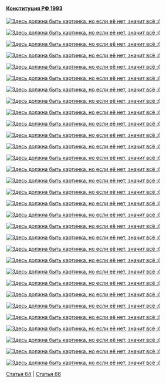 #### [Конституция РФ 1993](https://lalawland.github.io/eurasia/russia/const)

[![Здесь должна быть картинка, но если её нет, значит всё :(](https://sun9-east.userapi.com/sun9-33/s/v1/ig2/TRzTc7cayTPilBkpvr4EAbm_91C4b1H3ycaqvVDOOUalx6VQ4V-5rLtwo8_ZkuMv6QWnh2CRt6Xmn9XBIKJhVDgn.jpg?size=1280x720&quality=95&type=album)](https://sun9-east.userapi.com/sun9-33/s/v1/ig2/TRzTc7cayTPilBkpvr4EAbm_91C4b1H3ycaqvVDOOUalx6VQ4V-5rLtwo8_ZkuMv6QWnh2CRt6Xmn9XBIKJhVDgn.jpg?size=1280x720&quality=95&type=album)

[![Здесь должна быть картинка, но если её нет, значит всё :(](https://sun9-west.userapi.com/sun9-14/s/v1/ig2/o5oqYNrQ9fTLtnhSrCPtvyzxGbO5jZgIDCatVsd5RNux6x9l8fNvv3tP8r_IS5mRADfub505xDWqaFfhPxsW_eyI.jpg?size=1280x720&quality=95&type=album)](https://sun9-west.userapi.com/sun9-14/s/v1/ig2/o5oqYNrQ9fTLtnhSrCPtvyzxGbO5jZgIDCatVsd5RNux6x9l8fNvv3tP8r_IS5mRADfub505xDWqaFfhPxsW_eyI.jpg?size=1280x720&quality=95&type=album)

[![Здесь должна быть картинка, но если её нет, значит всё :(](https://sun9-north.userapi.com/sun9-77/s/v1/ig2/DZmzC70kEh8qvC0Msj9PXpWnTHoXHlutSNOxYyGWuyt2lopPoBaPFeb3KZXYjetQaQVvmbsxw2ZBoOxBFaAb_zvA.jpg?size=1280x720&quality=95&type=album)](https://sun9-north.userapi.com/sun9-77/s/v1/ig2/DZmzC70kEh8qvC0Msj9PXpWnTHoXHlutSNOxYyGWuyt2lopPoBaPFeb3KZXYjetQaQVvmbsxw2ZBoOxBFaAb_zvA.jpg?size=1280x720&quality=95&type=album)

[![Здесь должна быть картинка, но если её нет, значит всё :(](https://sun9-east.userapi.com/sun9-31/s/v1/ig2/FJds0ChLM2EpVkl86yW9hhNpP8Tu4Sw4nrO7tMUd8hX7oNGJ7XpkKtRQpToTwiN0c4ujjjpeA5ebQBglt2kMvl4J.jpg?size=1280x720&quality=95&type=album)](https://sun9-east.userapi.com/sun9-31/s/v1/ig2/FJds0ChLM2EpVkl86yW9hhNpP8Tu4Sw4nrO7tMUd8hX7oNGJ7XpkKtRQpToTwiN0c4ujjjpeA5ebQBglt2kMvl4J.jpg?size=1280x720&quality=95&type=album)

[![Здесь должна быть картинка, но если её нет, значит всё :(](https://sun9-west.userapi.com/sun9-8/s/v1/ig2/2x91F7fOeSC_xAPtPZPQOImUTSddlpok-cnjF5Ot8z2ROI9cTlZtdE3_PTSyaPExcYYsfauc5qLipsKzrwQIgvz4.jpg?size=1280x720&quality=95&type=album)](https://sun9-west.userapi.com/sun9-8/s/v1/ig2/2x91F7fOeSC_xAPtPZPQOImUTSddlpok-cnjF5Ot8z2ROI9cTlZtdE3_PTSyaPExcYYsfauc5qLipsKzrwQIgvz4.jpg?size=1280x720&quality=95&type=album)

[![Здесь должна быть картинка, но если её нет, значит всё :(](https://sun9-west.userapi.com/sun9-3/s/v1/ig2/zUpgUDdJQ5vF6HZyBPl1msVMPp7wGsZYK0gA8lzRfZBd51ZbbxN9yyeVl1I3ffmKnbw1sDDcLzNBQxa1phrDJ4kB.jpg?size=1280x720&quality=95&type=album)](https://sun9-west.userapi.com/sun9-3/s/v1/ig2/zUpgUDdJQ5vF6HZyBPl1msVMPp7wGsZYK0gA8lzRfZBd51ZbbxN9yyeVl1I3ffmKnbw1sDDcLzNBQxa1phrDJ4kB.jpg?size=1280x720&quality=95&type=album)

[![Здесь должна быть картинка, но если её нет, значит всё :(](https://sun9-west.userapi.com/sun9-66/s/v1/ig2/GfqJYtsdt9MxiJ0FbZRu5zDBt5mx1eRUG4HtCthSJDoxVRCD_V0KFhpDOLypcWHoII_J3Mmj9OMoUwRQyrBEFCAb.jpg?size=1280x720&quality=95&type=album)](https://sun9-west.userapi.com/sun9-66/s/v1/ig2/GfqJYtsdt9MxiJ0FbZRu5zDBt5mx1eRUG4HtCthSJDoxVRCD_V0KFhpDOLypcWHoII_J3Mmj9OMoUwRQyrBEFCAb.jpg?size=1280x720&quality=95&type=album)

[![Здесь должна быть картинка, но если её нет, значит всё :(](https://sun9-east.userapi.com/sun9-20/s/v1/ig2/FXK_nSD_y-AJ1aGEWnjGyjWap8kwk2q6het_wbrv-5NPnNC82Qp-5UGRnv-261gSHODgDk2oxysaWAf75Aq7TNhy.jpg?size=1280x720&quality=95&type=album)](https://sun9-east.userapi.com/sun9-20/s/v1/ig2/FXK_nSD_y-AJ1aGEWnjGyjWap8kwk2q6het_wbrv-5NPnNC82Qp-5UGRnv-261gSHODgDk2oxysaWAf75Aq7TNhy.jpg?size=1280x720&quality=95&type=album)

[![Здесь должна быть картинка, но если её нет, значит всё :(](https://sun9-west.userapi.com/sun9-70/s/v1/ig2/jWZVhq96CH4EjzgBfkCjpCU8_aRRZ_RKyzQOmtsaLP8UqW2MvY5VdIUpA08prXlHmLkVKX5b9WwvqaHQDTaINOO9.jpg?size=1280x720&quality=95&type=album)](https://sun9-west.userapi.com/sun9-70/s/v1/ig2/jWZVhq96CH4EjzgBfkCjpCU8_aRRZ_RKyzQOmtsaLP8UqW2MvY5VdIUpA08prXlHmLkVKX5b9WwvqaHQDTaINOO9.jpg?size=1280x720&quality=95&type=album)

[![Здесь должна быть картинка, но если её нет, значит всё :(](https://sun9-east.userapi.com/sun9-29/s/v1/ig2/SEQ7brz4w-iDkqQ7yLPv6iCT1vChayHXKtHOIMqSXBtPkwsgjCeeCLRJltmL116YSmPOVijgaz3CPn7EVeDepof8.jpg?size=1280x720&quality=95&type=album)](https://sun9-east.userapi.com/sun9-29/s/v1/ig2/SEQ7brz4w-iDkqQ7yLPv6iCT1vChayHXKtHOIMqSXBtPkwsgjCeeCLRJltmL116YSmPOVijgaz3CPn7EVeDepof8.jpg?size=1280x720&quality=95&type=album)

[![Здесь должна быть картинка, но если её нет, значит всё :(](https://sun9-west.userapi.com/sun9-55/s/v1/ig2/4AYULkho2f9yd6PHTBS0ms3Ul1RzzkPUgxu4Ifn0Pl-ZtHP5RUCEVmCewGUH63AXtH0TFcmFElCCBSFwXURWIEGU.jpg?size=1280x720&quality=95&type=album)](https://sun9-west.userapi.com/sun9-55/s/v1/ig2/4AYULkho2f9yd6PHTBS0ms3Ul1RzzkPUgxu4Ifn0Pl-ZtHP5RUCEVmCewGUH63AXtH0TFcmFElCCBSFwXURWIEGU.jpg?size=1280x720&quality=95&type=album)

[![Здесь должна быть картинка, но если её нет, значит всё :(](https://sun9-west.userapi.com/sun9-15/s/v1/ig2/JswXM4V3xEZnlyHWR0xfyZqqg6vlhxgcOgTr0DgIHvhLuxbkufq1RevAtt3Z_B4ZFsCa_t8e29aAlxCnHSGJoMUV.jpg?size=1280x720&quality=95&type=album)](https://sun9-west.userapi.com/sun9-15/s/v1/ig2/JswXM4V3xEZnlyHWR0xfyZqqg6vlhxgcOgTr0DgIHvhLuxbkufq1RevAtt3Z_B4ZFsCa_t8e29aAlxCnHSGJoMUV.jpg?size=1280x720&quality=95&type=album)

[![Здесь должна быть картинка, но если её нет, значит всё :(](https://sun9-west.userapi.com/sun9-8/s/v1/ig2/LlUKtkBG7eYzLS-b7QZb6jqT2U1dzieHPnt3eIl7o8ymF1Tv1Xm1NK-Uf6TZQ4RI6WfpMvEVOSJH6zj1ia8RtUzs.jpg?size=1280x720&quality=95&type=album)](https://sun9-west.userapi.com/sun9-8/s/v1/ig2/LlUKtkBG7eYzLS-b7QZb6jqT2U1dzieHPnt3eIl7o8ymF1Tv1Xm1NK-Uf6TZQ4RI6WfpMvEVOSJH6zj1ia8RtUzs.jpg?size=1280x720&quality=95&type=album)

[![Здесь должна быть картинка, но если её нет, значит всё :(](https://sun9-east.userapi.com/sun9-30/s/v1/ig2/zzbeb9c5Cd7uvejQLcF9MQlRu9gpjAS9Qpw_6rxIJngQSNNP08YtVsAAh1GTu-xwEJaZi_zW-zP66VLqPO3WR4z3.jpg?size=1280x720&quality=95&type=album)](https://sun9-east.userapi.com/sun9-30/s/v1/ig2/zzbeb9c5Cd7uvejQLcF9MQlRu9gpjAS9Qpw_6rxIJngQSNNP08YtVsAAh1GTu-xwEJaZi_zW-zP66VLqPO3WR4z3.jpg?size=1280x720&quality=95&type=album)

[![Здесь должна быть картинка, но если её нет, значит всё :(](https://sun9-west.userapi.com/sun9-16/s/v1/ig2/yOKzfUPlp1JI0EE7Vv31UaF9kAx5__sPw0kpd4tpoThtOsB3Z0MnufJZ1NYzejTFQslXl7Z6twR3GU4Xr-5ms6s0.jpg?size=1280x720&quality=95&type=album)](https://sun9-west.userapi.com/sun9-16/s/v1/ig2/yOKzfUPlp1JI0EE7Vv31UaF9kAx5__sPw0kpd4tpoThtOsB3Z0MnufJZ1NYzejTFQslXl7Z6twR3GU4Xr-5ms6s0.jpg?size=1280x720&quality=95&type=album)

[![Здесь должна быть картинка, но если её нет, значит всё :(](https://sun9-west.userapi.com/sun9-7/s/v1/ig2/pSLug2g0tiJTt6-qD21ES_I8dlTHjINIwl2j60kA9zAitY9-ukZ7oR8M3TU3fxezYM3x-4ejhTQ2v6ZGRe9__Gtk.jpg?size=1280x720&quality=95&type=album)](https://sun9-west.userapi.com/sun9-7/s/v1/ig2/pSLug2g0tiJTt6-qD21ES_I8dlTHjINIwl2j60kA9zAitY9-ukZ7oR8M3TU3fxezYM3x-4ejhTQ2v6ZGRe9__Gtk.jpg?size=1280x720&quality=95&type=album)

[![Здесь должна быть картинка, но если её нет, значит всё :(](https://sun9-east.userapi.com/sun9-42/s/v1/ig2/lYWiCvbwo9Yv14bNAkd8ir8108-KzmR5F3ISYGt-HoYFtrgQbyz60Tmkmw3A3u170pxGWL2NL50THeFqvZRIIZXu.jpg?size=1280x720&quality=95&type=album)](https://sun9-east.userapi.com/sun9-42/s/v1/ig2/lYWiCvbwo9Yv14bNAkd8ir8108-KzmR5F3ISYGt-HoYFtrgQbyz60Tmkmw3A3u170pxGWL2NL50THeFqvZRIIZXu.jpg?size=1280x720&quality=95&type=album)

[![Здесь должна быть картинка, но если её нет, значит всё :(](https://sun9-east.userapi.com/sun9-33/s/v1/ig2/Ai6PC9ZZghFV-o4OEaMpaniusg5FEfMkZOQCjzP9UQJ6hQAenBqOsiBXmZfUVuoi0JHPe5cUVUO4Yax8LUn7ah02.jpg?size=1280x720&quality=95&type=album)](https://sun9-east.userapi.com/sun9-33/s/v1/ig2/Ai6PC9ZZghFV-o4OEaMpaniusg5FEfMkZOQCjzP9UQJ6hQAenBqOsiBXmZfUVuoi0JHPe5cUVUO4Yax8LUn7ah02.jpg?size=1280x720&quality=95&type=album)

[![Здесь должна быть картинка, но если её нет, значит всё :(](https://sun9-east.userapi.com/sun9-21/s/v1/ig2/ElK59JMvZ427trHcfkChHuvWhpylD-iKXRl-t_9trvZXhA5HMz29BNiGzYdb4iZsA7bZRBB6iyeBbRtgfuRhDvof.jpg?size=1280x720&quality=95&type=album)](https://sun9-east.userapi.com/sun9-21/s/v1/ig2/ElK59JMvZ427trHcfkChHuvWhpylD-iKXRl-t_9trvZXhA5HMz29BNiGzYdb4iZsA7bZRBB6iyeBbRtgfuRhDvof.jpg?size=1280x720&quality=95&type=album)

[![Здесь должна быть картинка, но если её нет, значит всё :(](https://sun9-east.userapi.com/sun9-44/s/v1/ig2/nZWlaU4MeVaIHJdXWET4gIT5lzTg1rNcWWqC_xmpbizT9541WGLUy_-uUL_v56ZCci8KWyTdmfJJ10qIjH8sFoKc.jpg?size=1280x720&quality=95&type=album)](https://sun9-east.userapi.com/sun9-44/s/v1/ig2/nZWlaU4MeVaIHJdXWET4gIT5lzTg1rNcWWqC_xmpbizT9541WGLUy_-uUL_v56ZCci8KWyTdmfJJ10qIjH8sFoKc.jpg?size=1280x720&quality=95&type=album)

[![Здесь должна быть картинка, но если её нет, значит всё :(](https://sun9-west.userapi.com/sun9-4/s/v1/ig2/fL1xDGORjaewvW9EI1BfP8H32BC8-U3LIBFhOGKxHtYPhKgoZspA44SzuRqQmyFNpEmuLk8aaqdImd9mS3hCJ_9g.jpg?size=1280x720&quality=95&type=album)](https://sun9-west.userapi.com/sun9-4/s/v1/ig2/fL1xDGORjaewvW9EI1BfP8H32BC8-U3LIBFhOGKxHtYPhKgoZspA44SzuRqQmyFNpEmuLk8aaqdImd9mS3hCJ_9g.jpg?size=1280x720&quality=95&type=album)

[![Здесь должна быть картинка, но если её нет, значит всё :(](https://sun9-west.userapi.com/sun9-68/s/v1/ig2/pd3oeqFBLVMjI8pLykLiGqX-r3FxMK1ZzSAT9XJj4bf8JWO7roNP52Q3Jg2K5UL5y4spIFPK-eH-4zKHidQkepS1.jpg?size=1280x720&quality=95&type=album)](https://sun9-west.userapi.com/sun9-68/s/v1/ig2/pd3oeqFBLVMjI8pLykLiGqX-r3FxMK1ZzSAT9XJj4bf8JWO7roNP52Q3Jg2K5UL5y4spIFPK-eH-4zKHidQkepS1.jpg?size=1280x720&quality=95&type=album)

[![Здесь должна быть картинка, но если её нет, значит всё :(](https://sun9-east.userapi.com/sun9-75/s/v1/ig2/w19RCP5Ch3br5K5IRUDVLPtzXUvVLFfAXIXQGOdLsJXFYSnPe7hNFHjHVGzep1MSf_yvXJjfqtLXOUY0FnonDo-Q.jpg?size=1280x720&quality=95&type=album)](https://sun9-east.userapi.com/sun9-75/s/v1/ig2/w19RCP5Ch3br5K5IRUDVLPtzXUvVLFfAXIXQGOdLsJXFYSnPe7hNFHjHVGzep1MSf_yvXJjfqtLXOUY0FnonDo-Q.jpg?size=1280x720&quality=95&type=album)

[![Здесь должна быть картинка, но если её нет, значит всё :(](https://sun9-east.userapi.com/sun9-27/s/v1/ig2/pSLypFCZ53vwZnQKg_okYtMzZWyeX9q39ZImivcRkkS_U3h60_dnrlj8ULNAp4jDp1UvApEJQ3dSZVOEfVS3YXTS.jpg?size=1280x720&quality=95&type=album)](https://sun9-east.userapi.com/sun9-27/s/v1/ig2/pSLypFCZ53vwZnQKg_okYtMzZWyeX9q39ZImivcRkkS_U3h60_dnrlj8ULNAp4jDp1UvApEJQ3dSZVOEfVS3YXTS.jpg?size=1280x720&quality=95&type=album)

[![Здесь должна быть картинка, но если её нет, значит всё :(](https://sun9-east.userapi.com/sun9-17/s/v1/ig2/EVMSVsUGGy-b3H1aAgfRV2c98W8IOI7adbv1H4b-0EIFh2_bvebgGE_zhru4sgsAsiOq9nupHfPAJqShaNkmz11g.jpg?size=1280x720&quality=95&type=album)](https://sun9-east.userapi.com/sun9-17/s/v1/ig2/EVMSVsUGGy-b3H1aAgfRV2c98W8IOI7adbv1H4b-0EIFh2_bvebgGE_zhru4sgsAsiOq9nupHfPAJqShaNkmz11g.jpg?size=1280x720&quality=95&type=album)

[![Здесь должна быть картинка, но если её нет, значит всё :(](https://sun9-west.userapi.com/sun9-64/s/v1/ig2/wSn6k3qXVFHaJeueHMm4ypAvflBa-JHFRp88msRMR1cEopURZ6j3TJRmH3WR06FH63RtFxZmVHUGDEN-ATybyWYO.jpg?size=1280x720&quality=95&type=album)](https://sun9-west.userapi.com/sun9-64/s/v1/ig2/wSn6k3qXVFHaJeueHMm4ypAvflBa-JHFRp88msRMR1cEopURZ6j3TJRmH3WR06FH63RtFxZmVHUGDEN-ATybyWYO.jpg?size=1280x720&quality=95&type=album)

[![Здесь должна быть картинка, но если её нет, значит всё :(](https://sun9-west.userapi.com/sun9-39/s/v1/ig2/xok1r4Mkws4XspcjIByuOF4QxOoIhKgf2EWiKQ1gEq8ZlOO4jCJ3RbbPsDHR4pNlAJq-6WEJOT5c6On_YtQGCEUf.jpg?size=1280x720&quality=95&type=album)](https://sun9-west.userapi.com/sun9-39/s/v1/ig2/xok1r4Mkws4XspcjIByuOF4QxOoIhKgf2EWiKQ1gEq8ZlOO4jCJ3RbbPsDHR4pNlAJq-6WEJOT5c6On_YtQGCEUf.jpg?size=1280x720&quality=95&type=album)

[![Здесь должна быть картинка, но если её нет, значит всё :(](https://sun9-east.userapi.com/sun9-76/s/v1/ig2/Evq6adk_1RBm_M83zkpWR-3c2G6sP6zSA6MRhiY_jbPQRkevD1lNSWZN505XtNgDwJ4h-PRAFUjNtPsMQ7Vq7hSz.jpg?size=1280x720&quality=95&type=album)](https://sun9-east.userapi.com/sun9-76/s/v1/ig2/Evq6adk_1RBm_M83zkpWR-3c2G6sP6zSA6MRhiY_jbPQRkevD1lNSWZN505XtNgDwJ4h-PRAFUjNtPsMQ7Vq7hSz.jpg?size=1280x720&quality=95&type=album)

[![Здесь должна быть картинка, но если её нет, значит всё :(](https://sun9-east.userapi.com/sun9-29/s/v1/ig2/E-Su2pS2IpJ3nltoJuYD_ElcSBXt7-qPmPEvrsv9TnU_CL5y1WRPGxnTaj9J_p-3SZ3RKkP0sfZQtTYty754bBFe.jpg?size=1280x720&quality=95&type=album)](https://sun9-east.userapi.com/sun9-29/s/v1/ig2/E-Su2pS2IpJ3nltoJuYD_ElcSBXt7-qPmPEvrsv9TnU_CL5y1WRPGxnTaj9J_p-3SZ3RKkP0sfZQtTYty754bBFe.jpg?size=1280x720&quality=95&type=album)

[![Здесь должна быть картинка, но если её нет, значит всё :(](https://sun9-west.userapi.com/sun9-5/s/v1/ig2/RA7bTIFHvURkB4ytL6_4gvx-TjNI9b-WCFBGO8RtsxP6DBfjRikeh3_OURnhmgsHTQURSolqxYf0DJF2yi0prJL6.jpg?size=1280x720&quality=95&type=album)](https://sun9-west.userapi.com/sun9-5/s/v1/ig2/RA7bTIFHvURkB4ytL6_4gvx-TjNI9b-WCFBGO8RtsxP6DBfjRikeh3_OURnhmgsHTQURSolqxYf0DJF2yi0prJL6.jpg?size=1280x720&quality=95&type=album)

[![Здесь должна быть картинка, но если её нет, значит всё :(](https://sun9-west.userapi.com/sun9-64/s/v1/ig2/aqMXaB_GqtALhGL2AsAoEMxAiY_Ys4xRfsITb7528z00T4H1Im8yvgM-DjTSuoGEe8Y2D2OsGAP0k188BMY23xzn.jpg?size=1280x720&quality=95&type=album)](https://sun9-west.userapi.com/sun9-64/s/v1/ig2/aqMXaB_GqtALhGL2AsAoEMxAiY_Ys4xRfsITb7528z00T4H1Im8yvgM-DjTSuoGEe8Y2D2OsGAP0k188BMY23xzn.jpg?size=1280x720&quality=95&type=album)

[Статья 64](https://lalawland.github.io/eurasia/russia/const/art64) | [Статья 66](https://lalawland.github.io/eurasia/russia/const/art66)
